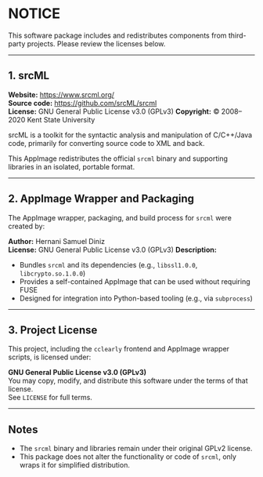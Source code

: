 # NOTICE

This software package includes and redistributes components from third-party projects.
Please review the licenses below.

---

## 1. srcML

**Website:** https://www.srcml.org/  
**Source code:** https://github.com/srcML/srcml  
**License:** GNU General Public License v3.0 (GPLv3)
**Copyright:** © 2008–2020 Kent State University

srcML is a toolkit for the syntactic analysis and manipulation of C/C++/Java code, primarily for converting source code to XML and back.

This AppImage redistributes the official `srcml` binary and supporting libraries in an isolated, portable format.

---

## 2. AppImage Wrapper and Packaging

The AppImage wrapper, packaging, and build process for `srcml` were created by:

**Author:** Hernani Samuel Diniz  
**License:** GNU General Public License v3.0 (GPLv3)
**Description:**  
- Bundles `srcml` and its dependencies (e.g., `libssl1.0.0`, `libcrypto.so.1.0.0`)  
- Provides a self-contained AppImage that can be used without requiring FUSE  
- Designed for integration into Python-based tooling (e.g., via `subprocess`)

---

## 3. Project License

This project, including the `cclearly` frontend and AppImage wrapper scripts, is licensed under:

**GNU General Public License v3.0 (GPLv3)**  
You may copy, modify, and distribute this software under the terms of that license.  
See `LICENSE` for full terms.

---

## Notes

- The `srcml` binary and libraries remain under their original GPLv2 license.
- This package does not alter the functionality or code of `srcml`, only wraps it for simplified distribution.

